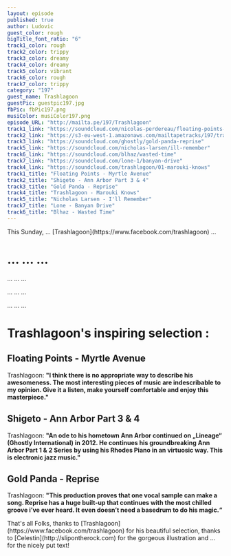 ```yaml
---
layout: episode
published: true
author: Ludovic
guest_color: rough
bigTitle_font_ratio: "6"
track1_color: rough
track2_color: trippy
track3_color: dreamy
track4_color: dreamy
track5_color: vibrant
track6_color: rough
track7_color: trippy
category: "197"
guest_name: Trashlagoon
guestPic: guestpic197.jpg
fbPic: fbPic197.png
musiColor: musiColor197.png
episode_URL: "http://mailta.pe/197/Trashlagoon"
track1_link: "https://soundcloud.com/nicolas-perdereau/floating-points-myrtle-avenue"
track2_link: "https://s3-eu-west-1.amazonaws.com/mailtapetracks/197/track2.m4a"
track3_link: "https://soundcloud.com/ghostly/gold-panda-reprise"
track5_link: "https://soundcloud.com/nicholas-larsen/ill-remember"
track6_link: "https://soundcloud.com/blhaz/wasted-time"
track7_link: "https://soundcloud.com/lone-1/banyan-drive"
track4_link: "https://soundcloud.com/trashlagoon/01-marouki-knows"
track1_title: "Floating Points - Myrtle Avenue"
track2_title: "Shigeto - Ann Arbor Part 3 & 4"
track3_title: "Gold Panda - Reprise"
track4_title: "Trashlagoon - Marouki Knows"
track5_title: "Nicholas Larsen - I'll Remember"
track7_title: "Lone - Banyan Drive"
track6_title: "Blhaz - Wasted Time"
---
```


<p id="introduction">This Sunday, ... [Trashlagoon](https://www.facebook.com/trashlagoon) ...</p>


# ... ... ...

... ... ...

... ... ...

... ... ...


# Trashlagoon's inspiring selection :
 
## Floating Points - Myrtle Avenue
Trashlagoon: **"**I think there is no appropriate way to describe his awesomeness. The most interesting pieces of music are indescribable to my opinion. Give it a listen, make yourself comfortable and enjoy this
masterpiece.**"**

## Shigeto - Ann Arbor Part 3 & 4
Trashlagoon: **"**An ode to his hometown Ann Arbor continued on „Lineage“ (Ghostly International) in 2012. He continues his groundbreaking Ann Arbor Part 1 & 2 Series by using his Rhodes Piano in an virtuosic
way. This is electronic jazz music.**"**

## Gold Panda - Reprise
Trashlagoon: **"**This production proves that one vocal sample can make a song. Reprise has a huge built-up that continues with the most chilled groove i’ve ever heard. It even doesn’t need a basedrum to do his magic.**“**
 
<p id="outroduction">
That's all Folks, thanks to [Trashlagoon](https://www.facebook.com/trashlagoon) for his beautiful selection, thanks to [Celestin](http://slipontherock.com) for the gorgeous illustration and ... for the nicely put text!</p>
